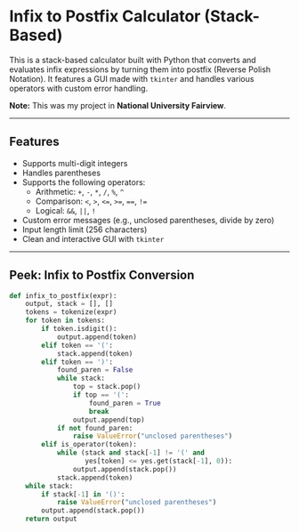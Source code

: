#  Infix to Postfix Calculator (Stack-Based)

This is a stack-based calculator built with Python that converts and evaluates infix expressions by turning them into postfix (Reverse Polish Notation). It features a GUI made with `tkinter` and handles various operators with custom error handling.

 **Note:** This was my project in **National University Fairview**.

---

## Features

- Supports multi-digit integers
- Handles parentheses
- Supports the following operators:
  - Arithmetic: `+`, `-`, `*`, `/`, `%`, `^`
  - Comparison: `<`, `>`, `<=`, `>=`, `==`, `!=`
  - Logical: `&&`, `||`, `!`
- Custom error messages (e.g., unclosed parentheses, divide by zero)
- Input length limit (256 characters)
- Clean and interactive GUI with `tkinter`

---

## Peek: Infix to Postfix Conversion

```python
def infix_to_postfix(expr):
    output, stack = [], []
    tokens = tokenize(expr)
    for token in tokens:
        if token.isdigit():
            output.append(token)
        elif token == '(':
            stack.append(token)
        elif token == ')':
            found_paren = False
            while stack:
                top = stack.pop()
                if top == '(':
                    found_paren = True
                    break
                output.append(top)
            if not found_paren:
                raise ValueError("unclosed parentheses")
        elif is_operator(token):
            while (stack and stack[-1] != '(' and
                   yes[token] <= yes.get(stack[-1], 0)):
                output.append(stack.pop())
            stack.append(token)
    while stack:
        if stack[-1] in '()':
            raise ValueError("unclosed parentheses")
        output.append(stack.pop())
    return output
